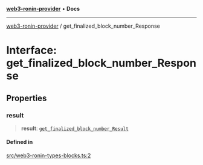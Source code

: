 [**web3-ronin-provider**](../README.md) • **Docs**

***

[web3-ronin-provider](../globals.md) / get\_finalized\_block\_number\_Response

# Interface: get\_finalized\_block\_number\_Response

## Properties

### result

> **result**: [`get_finalized_block_number_Result`](get_finalized_block_number_Result.md)

#### Defined in

[src/web3-ronin-types-blocks.ts:2](https://github.com/chuacw/web3-ronin-provider/blob/39237bbe6c8b49680e9636774ca2ccc3dfa139fe/src/web3-ronin-types-blocks.ts#L2)
